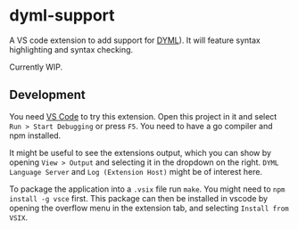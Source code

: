 # dyml-support

A VS code extension to add support for [DYML](https://github.com/golangee/dyml)). It will feature syntax highlighting and syntax checking.

Currently WIP.

## Development
You need [VS Code](https://code.visualstudio.com/) to try this extension. Open this project in it and select `Run > Start Debugging` or press `F5`. You need to have a go compiler and npm installed.

It might be useful to see the extensions output, which you can show by opening `View > Output` and selecting it in the dropdown on the right. `DYML Language Server` and `Log (Extension Host)` might be of interest here.

To package the application into a `.vsix` file run `make`. You might need to `npm install -g vsce` first. This package can then be installed in vscode by opening the overflow menu in the extension tab, and selecting `Install from VSIX`.